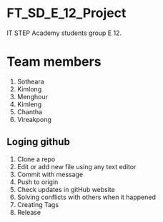 # FT_SD_E_12_Project
IT STEP Academy students group E 12.

# Team members
1. Sotheara
2. Kimlong
3. Menghour
4. Kimleng
5. Chantha
6. Vireakpong

## Loging github
1. Clone a repo
2. Edit or add new file using any text editor
3. Commit with message
4. Push to origin
5. Check updates in gitHub website
6. Solving conflicts with others when it happened
7. Creating Tags
8. Release
